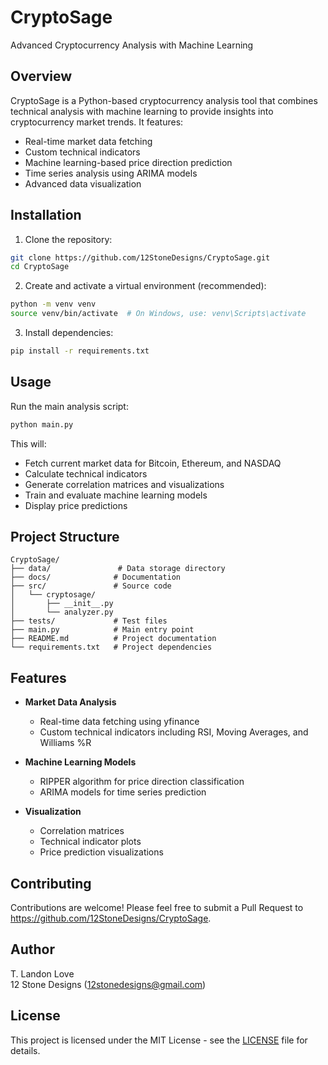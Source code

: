 # CryptoSage

Advanced Cryptocurrency Analysis with Machine Learning

## Overview

CryptoSage is a Python-based cryptocurrency analysis tool that combines technical analysis with machine learning to provide insights into cryptocurrency market trends. It features:

- Real-time market data fetching
- Custom technical indicators
- Machine learning-based price direction prediction
- Time series analysis using ARIMA models
- Advanced data visualization

## Installation

1. Clone the repository:
```bash
git clone https://github.com/12StoneDesigns/CryptoSage.git
cd CryptoSage
```

2. Create and activate a virtual environment (recommended):
```bash
python -m venv venv
source venv/bin/activate  # On Windows, use: venv\Scripts\activate
```

3. Install dependencies:
```bash
pip install -r requirements.txt
```

## Usage

Run the main analysis script:
```bash
python main.py
```

This will:
- Fetch current market data for Bitcoin, Ethereum, and NASDAQ
- Calculate technical indicators
- Generate correlation matrices and visualizations
- Train and evaluate machine learning models
- Display price predictions

## Project Structure

```
CryptoSage/
├── data/               # Data storage directory
├── docs/              # Documentation
├── src/               # Source code
│   └── cryptosage/    
│       ├── __init__.py
│       └── analyzer.py
├── tests/             # Test files
├── main.py            # Main entry point
├── README.md          # Project documentation
└── requirements.txt   # Project dependencies
```

## Features

- **Market Data Analysis**
  - Real-time data fetching using yfinance
  - Custom technical indicators including RSI, Moving Averages, and Williams %R

- **Machine Learning Models**
  - RIPPER algorithm for price direction classification
  - ARIMA models for time series prediction

- **Visualization**
  - Correlation matrices
  - Technical indicator plots
  - Price prediction visualizations

## Contributing

Contributions are welcome! Please feel free to submit a Pull Request to https://github.com/12StoneDesigns/CryptoSage.

## Author

T. Landon Love  
12 Stone Designs (12stonedesigns@gmail.com)

## License

This project is licensed under the MIT License - see the [LICENSE](LICENSE) file for details.
